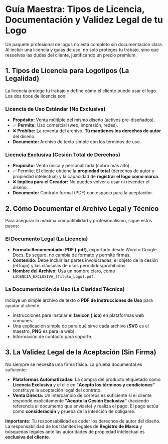 
<h1>Guía Maestra: Tipos de Licencia, Documentación y Validez Legal de tu Logo</h1>
<p>Un paquete profesional de logos no está completo sin documentación clara. Al incluir una licencia y guías de uso, no solo proteges tu trabajo, sino que resuelves las dudas del cliente, justificando un precio premium.</p>

<h2>1. Tipos de Licencia para Logotipos (La Legalidad)</h2>
<p>La licencia protege tu trabajo y define cómo el cliente puede usar el logo. Los dos tipos de licencia son:</p>

<div class="license-type">
    <h3>Licencia de Uso Estándar (No Exclusiva)</h3>
    <ul>
        <li><strong>Propósito:</strong> Venta múltiple del mismo diseño (activos pre-diseñados).</li>
        <li>✅ <b>Permite:</b> Uso comercial (web, impresión, redes).</li>
        <li>❌ <b>Prohíbe:</b> La reventa del archivo. <b>Tú mantienes los derechos de autor</b> del diseño.</li>
        <li><strong>Documento:</strong> Archivo de texto simple con los términos de uso.</li>
    </div>

<div class="license-type">
    <h3>Licencia Exclusiva (Cesión Total de Derechos)</h3>
    <ul>
        <li><strong>Propósito:</strong> Venta única y personalizada (cobro más alto).</li>
        <li>✅ Permite: El cliente obtiene la <b>propiedad total</b> (derechos de autor y propiedad intelectual) y la capacidad de <b>registrar el logo como marca</b>.</li>
        <li>❌ <b>Implica para el Creador:</b> No puedes volver a usar ni revender el diseño.</li>
        <li><strong>Documento:</strong> Contrato formal (PDF) con espacio para la aceptación.</li>
    </ul>
</div>

<h2>2. Cómo Documentar el Archivo Legal y Técnico</h2>
<p>Para asegurar la máxima compatibilidad y profesionalismo, sigue estos pasos:</p>

<h3>El Documento Legal (La Licencia)</h3>
<ul>
    <li><strong>Formato Recomendado:</strong> <b>PDF (.pdf)</b>, exportado desde Word o Google Docs. Es seguro, no cambia de formato y permite firmas.</li>
    <li><strong>Contenido:</strong> Debe incluir las partes involucradas, el objeto de la cesión (el logo) y las cláusulas de usos permitidos/prohibidos.</li>
    <li><strong>Nombre del Archivo:</strong> Usa un nombre claro, como <code>LICENCIA_EXCLUSIVA_[Titulo_Logo].pdf</code>.</li>
</ul>

<h3>La Documentación de Uso (La Claridad Técnica)</h3>
<p>Incluye un simple archivo de texto o <b>PDF de Instrucciones de Uso</b> para ayudar al cliente:</p>
<ul>
    <li>Instrucciones para instalar el <b>favicon (.ico)</b> en plataformas web comunes.</li>
    <li>Una explicación simple de para qué sirve cada archivo (<strong>SVG</strong> es el maestro, <strong>PNG</strong> es para la web).</li>
    <li>Información de contacto para soporte.</li>
</ul>

<h2>3. La Validez Legal de la Aceptación (Sin Firma)</h2>
<p>No siempre se necesita una firma física. La prueba documental es suficiente:</p>
<ul>
    <li><strong>Plataformas Automatizadas:</strong> La compra del producto etiquetado como <b>Licencia Exclusiva</b> y el clic en "<b>Acepto los términos y condiciones"</b> constituye la aceptación legal del contrato.</li>
    <li><strong>Venta Directa:</strong> Un intercambio de correos es suficiente si el cliente responde explícitamente <b>"Acepto la Cesión Exclusiva"</b> (haciendo referencia al documento que enviaste) y realiza el pago. El pago actúa como <b>consideración</b> y prueba de la intención de obligarse.</li>
</ul>

<div class="legal-note">
    <strong>Importante:</strong> Tu responsabilidad es ceder los derechos de autor del diseño. La responsabilidad de los trámites legales de <b>Registro de Marca</b> y búsquedas legales ante las autoridades de propiedad intelectual es <b>exclusiva del cliente</b>.
</div>
